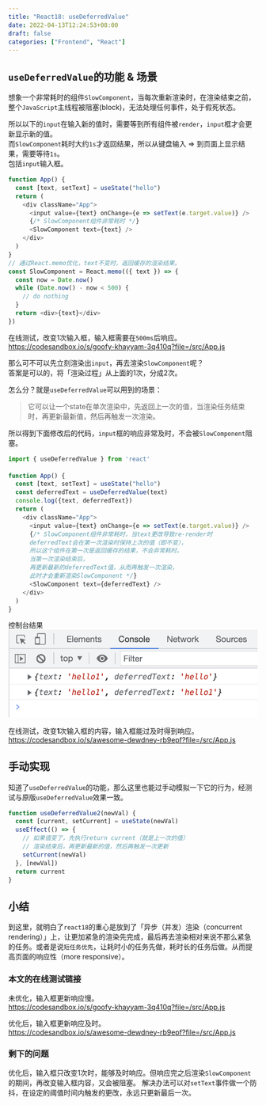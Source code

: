 ```yaml
---
title: "React18: useDeferredValue"
date: 2022-04-13T12:24:53+08:00
draft: false
categories: ["Frontend", "React"]
---
```


## `useDeferredValue`的功能 & 场景

想象一个非常耗时的组件`SlowComponent`，当每次重新渲染时，在渲染结束之前，整个`JavaScript`主线程被阻塞(block)，无法处理任何事件，处于假死状态。

所以以下的`input`在输入新的值时，需要等到所有组件被`render`，`input`框才会更新显示新的值。\
而`SlowComponent`耗时大约`1s`才返回结果，所以从键盘输入 => 到页面上显示结果，需要等待`1s`。\
包括`input`输入框。

```js
function App() {
  const [text, setText] = useState("hello")
  return (
    <div className="App">
      <input value={text} onChange={e => setText(e.target.value)} />
      {/* SlowComponent组件非常耗时 */}
      <SlowComponent text={text} />
    </div>
  )
}
// 通过React.memo优化，text不变时，返回缓存的渲染结果。
const SlowComponent = React.memo(({ text }) => {
  const now = Date.now()
  while (Date.now() - now < 500) {
    // do nothing
  }
  return <div>{text}</div>
})
```

在线测试，改变1次输入框，输入框需要在`500ms`后响应。\
https://codesandbox.io/s/goofy-khayyam-3q410q?file=/src/App.js

那么可不可以先立刻渲染出`input`，再去渲染`SlowComponent`呢？\
答案是可以的，将「渲染过程」从上面的1次，分成2次。

怎么分？就是`useDeferredValue`可以用到的场景：

> 它可以让一个state在单次渲染中，先返回上一次的值，当渲染任务结束时，再更新最新值，然后再触发一次渲染。

所以得到下面修改后的代码，`input`框的响应非常及时，不会被`SlowComponent`阻塞。

```js
import { useDeferredValue } from 'react'

function App() {
  const [text, setText] = useState("hello")
  const deferredText = useDeferredValue(text)
  console.log({text, deferredText})
  return (
    <div className="App">
      <input value={text} onChange={e => setText(e.target.value)} />
      {/* SlowComponent组件非常耗时，当text更改导致re-render时
      deferredText会在第一次渲染时保持上次的值（即不变），
      所以这个组件在第一次是返回缓存的结果，不会非常耗时。
      当第一次渲染结束后，
      再更新最新的deferredText值，从而再触发一次渲染，
      此时才会重新渲染SlowComponent */}
      <SlowComponent text={deferredText} />
    </div>
  )
}
```

控制台结果
![](/images/20220412215221.png)

在线测试，改变**1**次输入框的内容，输入框能过及时得到响应。\
https://codesandbox.io/s/awesome-dewdney-rb9epf?file=/src/App.js

## 手动实现

知道了`useDeferredValue`的功能，那么这里也能过手动模拟一下它的行为，经测试与原版`useDeferredValue`效果一致。

```js
function useDeferredValue2(newVal) {
  const [current, setCurrent] = useState(newVal)
  useEffect(() => {
    // 如果值变了，先执行return current（就是上一次的值）
    // 渲染结束后，再更新最新的值，然后再触发一次更新
    setCurrent(newVal)
  }, [newVal])
  return current
}
```

## 小结

到这里，就明白了`react18`的重心是放到了「异步（并发）渲染（concurrent rendering）」上，让更加紧急的渲染先完成，最后再去渲染相对来说不那么紧急的任务。或者是说`短任务优先`，让耗时小的任务先做，耗时长的任务后做。从而提高页面的响应性（more responsive）。

### 本文的在线测试链接

未优化，输入框更新响应慢。\
https://codesandbox.io/s/goofy-khayyam-3q410q?file=/src/App.js

优化后，输入框更新响应及时。\
https://codesandbox.io/s/awesome-dewdney-rb9epf?file=/src/App.js

### 剩下的问题

优化后，输入框只改变1次时，能够及时响应。但响应完之后渲染`SlowComponent`的期间，再改变输入框内容，又会被阻塞。
解决办法可以对`setText`事件做一个防抖，在设定的阈值时间内触发的更改，永远只更新最后一次。